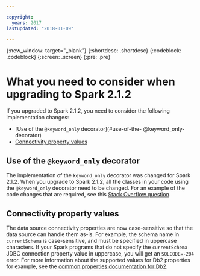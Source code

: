 ```yaml
---

copyright:
  years: 2017
lastupdated: "2018-01-09"

---
```


<!-- Attribute definitions -->
{:new_window: target="_blank"}
{:shortdesc: .shortdesc}
{:codeblock: .codeblock}
{:screen: .screen}
{:pre: .pre}

# What you need to consider when upgrading to Spark 2.1.2

If you upgraded to Spark 2.1.2, you need to consider the following implementation changes:

- [Use of the `@keyword_only` decorator](#use-of-the- @keyword_only-decorator)
- [Connectivity property values](#connectivity-property-values)  

## Use of the `@keyword_only` decorator
The implementation of the `keyword_only` decorator was changed for Spark 2.1.2. When you upgrade to Spark 2.1.2, all the classes in your code using the `@keyword_only` decorator need to be changed. For an example of the code changes that are required, see this [Stack Overflow question](https://stackoverflow.com/questions/45189191/custom-algorithm-in-pyspark-mllib-function-object-has-no-attribute-input-kw).

## Connectivity property values
The data source connectivity properties are now case-sensitive so that the data source can handle them as-is. For example, the schema name in `currentSchema` is case-sensitive, and must be specified in uppercase characters. If your Spark programs that do not specify the `currentSchema` JDBC  connection property value in uppercase, you will get an `SQLCODE=-204` error. For more information about the supported values for Db2 properties for example, see the [common properties documentation for Db2]( https://www.ibm.com/support/knowledgecenter/en/SSEPEK_10.0.0/java/src/tpc/imjcc_r0052607.html).  
